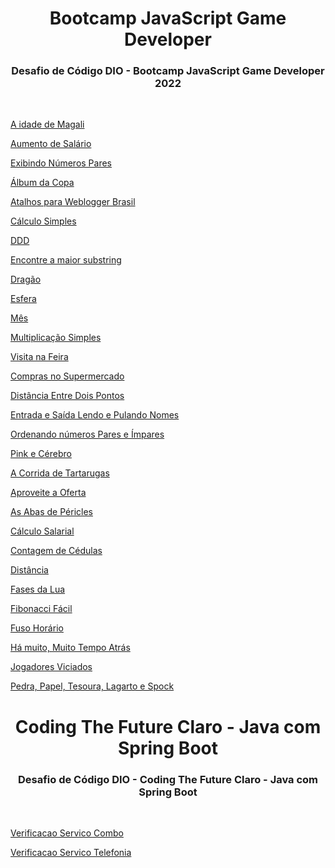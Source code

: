 <h1 align="center">Bootcamp JavaScript Game Developer</h1>

<h3 align="center"> Desafio de Código DIO - Bootcamp JavaScript Game Developer 2022</h3><br>


[A idade de Magali](Fundamentos%20Aritméticos%20em%20JavaScript/A%20idade%20de%20Magali.js)

[Aumento de Salário](Fundamentos%20Aritméticos%20em%20JavaScript/Aumento%20de%20Salário.js)

[Exibindo Números Pares](Fundamentos%20Aritméticos%20em%20JavaScript/Exibindo%20Numeros%20Pares.js)

[Álbum da Copa](Introdução%20a%20Busca%20e%20Substituição%20em%20JavaScript/Álbum%20da%20Copa.js)

[Atalhos para Weblogger Brasil](Introdução%20a%20Busca%20e%20Substituição%20em%20JavaScript/Atalhos%20para%20o%20Weblogger%20Brasil.js)

[Cálculo Simples](Introdução%20a%20Busca%20e%20Substituição%20em%20JavaScript/Cálculo%20Simples.js)

[DDD](Introdução%20a%20Busca%20e%20Substituição%20em%20JavaScript/DDD.js)

[Encontre a maior substring](Introdução%20a%20Busca%20e%20Substituição%20em%20JavaScript/Encontre%20a%20maior%20substring.js)

[Dragão](Introdução%20a%20Programação%20com%20JavaScript/Dragao.js)

[Esfera](Introdução%20a%20Programação%20com%20JavaScript/Esfera.js)

[Mês](Introdução%20a%20Programação%20com%20JavaScript/Mês.js)

[Multiplicação Simples](Introdução%20a%20Programação%20com%20JavaScript/Multiplicação%20Simples.js)

[Visita na Feira](Introdução%20a%20Programação%20com%20JavaScript/Visita%20na%20Feira.js)

[Compras no Supermercado](Ordenação%20e%20Filtros%20em%20JavaScript/Compras%20no%20Supermercado.js)

[Distância Entre Dois Pontos](Ordenação%20e%20Filtros%20em%20JavaScript/Distância%20Entre%20Dois%20Pontos.js)

[Entrada e Saída Lendo e Pulando Nomes](Ordenação%20e%20Filtros%20em%20JavaScript/Entrada%20e%20Saída%20Lendo%20e%20Pulando%20Nomes.js)

[Ordenando números Pares e Ímpares](Ordenação%20e%20Filtros%20em%20JavaScript/Ordenando%20Números%20Pares%20e%20Ímpares.js)

[Pink e Cérebro](Ordenação%20e%20Filtros%20em%20JavaScript/Pink%20e%20Cérebro.js)

[A Corrida de Tartarugas](Resolvendo%20Algoritmos%20com%20JavaScript/A%20Corrida%20de%20Tartarugas.js)

[Aproveite a Oferta](Resolvendo%20Algoritmos%20com%20JavaScript/Aproveite%20a%20Oferta.js)

[As Abas de Péricles](Resolvendo%20Algoritmos%20com%20JavaScript/As%20Abas%20de%20Péricles.js)

[Cálculo Salarial](Resolvendo%20Algoritmos%20com%20JavaScript/Cálculo%20Salarial.js)

[Contagem de Cédulas](Resolvendo%20Algoritmos%20com%20JavaScript/Contagem%20de%20Cédulas.js)

[Distância](Solução%20de%20Problemas%20com%20JavaScript/Distância.js)

[Fases da Lua](Solução%20de%20Problemas%20com%20JavaScript/Fases%20da%20Lua.js)

[Fibonacci Fácil](Solução%20de%20Problemas%20com%20JavaScript/Fibonacci%20Fácil.js)

[Fuso Horário](Solução%20de%20Problemas%20com%20JavaScript/Fuso%20Horário.js)

[Há muito, Muito Tempo Atrás](Solução%20de%20Problemas%20com%20JavaScript/Há%20Muito,%20Muito%20Tempo%20Atrás.js)

[Jogadores Viciados](Solução%20de%20Problemas%20com%20JavaScript/Jogadores%20Viciados.js)

[Pedra, Papel, Tesoura, Lagarto e Spock](Solução%20de%20Problemas%20com%20JavaScript/Pedra,%20Papel,%20Tesoura,%20Lagarto%20e%20Spock.js)



<h1 align="center">Coding The Future Claro - Java com Spring Boot</h1>

<h3 align="center"> Desafio de Código DIO - Coding The Future Claro - Java com Spring Boot</h3><br>

[Verificacao Servico Combo](https://github.com/Sandra-Silva-Santos/Desafio-de-Codigo-DIO/tree/main/Coding%20The%20Future%20Claro%20-%20Java%20com%20Spring%20Boot/Verificacao%20Servico%20Combo)

[Verificacao Servico Telefonia](https://github.com/Sandra-Silva-Santos/Desafio-de-Codigo-DIO/tree/main/Coding%20The%20Future%20Claro%20-%20Java%20com%20Spring%20Boot/Verificacao%20Servico%20Telefonia)
